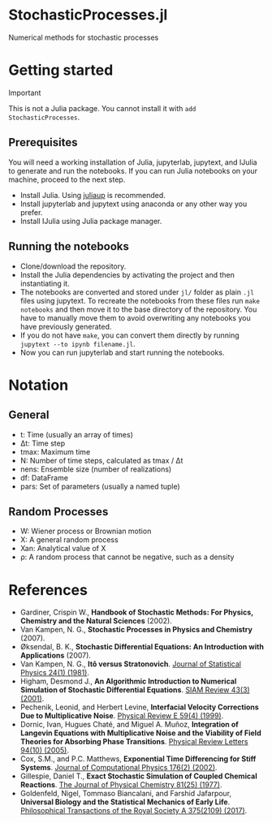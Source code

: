 # StochasticProcesses.jl
Numerical methods for stochastic processes

# Getting started

> [!IMPORTANT]
> This is not a Julia package. You cannot install it with `add StochasticProcesses`.

## Prerequisites

You will need a working installation of Julia, jupyterlab, jupytext, and IJulia to generate
and run the notebooks. If you can run Julia notebooks on your machine, proceed to the next step.

- Install Julia. Using [juliaup](https://github.com/JuliaLang/juliaup) is recommended.
- Install jupyterlab and jupytext using anaconda or any other way you prefer.
- Install IJulia using Julia package manager.

## Running the notebooks

- Clone/download the repository.
- Install the Julia dependencies by activating the project and then instantiating it.
- The notebooks are converted and stored under `jl/` folder as plain `.jl` files using jupytext. To recreate the notebooks from these files run `make notebooks` and then move it to the base directory of the repository. You have to manually move them to avoid overwriting any notebooks you have previously generated.
-  If you do not have `make`, you can convert them directly by running `jupytext --to ipynb filename.jl`.
- Now you can run jupyterlab and start running the notebooks. 

# Notation

## General
- t: Time (usually an array of times)
- Δt: Time step
- tmax: Maximum time
- N: Number of time steps, calculated as tmax / Δt
- nens: Ensemble size (number of realizations)
- df: DataFrame
- pars: Set of parameters (usually a named tuple)

## Random Processes
- W: Wiener process or Brownian motion
- X: A general random process
- Xan: Analytical value of X
- ρ: A random process that cannot be negative, such as a density


# References

- Gardiner, Crispin W., **Handbook of Stochastic Methods: For Physics, Chemistry and the Natural Sciences** (2002).
- Van Kampen, N. G., **Stochastic Processes in Physics and Chemistry** (2007).
- Øksendal, B. K., **Stochastic Differential Equations: An Introduction with Applications** (2007).
- Van Kampen, N. G., **Itô versus Stratonovich**. [Journal of Statistical Physics 24(1) (1981)](https://doi.org/10.1007/BF01007642).
- Higham, Desmond J., **An Algorithmic Introduction to Numerical Simulation of Stochastic Differential Equations**. [SIAM Review 43(3) (2001)](https://doi.org/10.1137/S0036144500378302).
- Pechenik, Leonid, and Herbert Levine, **Interfacial Velocity Corrections Due to Multiplicative Noise**. [Physical Review E 59(4) (1999)](https://doi.org/10.1103/PhysRevE.59.3893).
- Dornic, Ivan, Hugues Chaté, and Miguel A. Muñoz, **Integration of Langevin Equations with Multiplicative Noise and the Viability of Field Theories for Absorbing Phase Transitions**. [Physical Review Letters 94(10) (2005)](https://doi.org/10.1103/PhysRevLett.94.100601).
- Cox, S.M., and P.C. Matthews, **Exponential Time Differencing for Stiff Systems**. [Journal of Computational Physics 176(2) (2002)](https://doi.org/10.1006/jcph.2002.6995).
- Gillespie, Daniel T., **Exact Stochastic Simulation of Coupled Chemical Reactions**. [The Journal of Physical Chemistry 81(25) (1977)](https://doi.org/10.1021/j100540a008).
- Goldenfeld, Nigel, Tommaso Biancalani, and Farshid Jafarpour, **Universal Biology and the Statistical Mechanics of Early Life**. [Philosophical Transactions of the Royal Society A 375(2109) (2017)](https://doi.org/10.1098/rsta.2016.0341).


